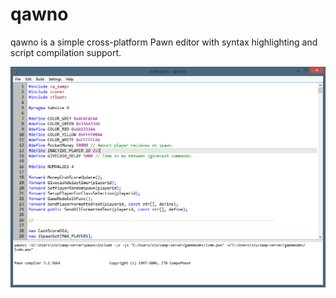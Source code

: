 qawno
=====

qawno is a simple cross-platform Pawn editor with syntax highlighting and script compilation support.

![Screenshot](screenshot.png)
